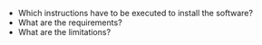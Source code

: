 * Which instructions have to be executed to install the software?
* What are the requirements?
* What are the limitations?
